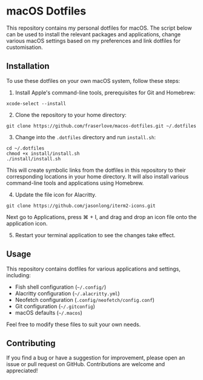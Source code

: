 # macOS Dotfiles

This repository contains my personal dotfiles for macOS. The script below can be used to install the relevant packages and applications, change various macOS settings based on my preferences and link dotfiles for customisation.

## Installation

To use these dotfiles on your own macOS system, follow these steps:

1. Install Apple's command-line tools, prerequisites for Git and Homebrew:
```
xcode-select --install
```

2. Clone the repository to your home directory:
```
git clone https://github.com/fraserlove/macos-dotfiles.git ~/.dotfiles
```

3. Change into the `.dotfiles` directory and run `install.sh`:
```
cd ~/.dotfiles
chmod +x install/install.sh
./install/install.sh
```

This will create symbolic links from the dotfiles in this repository to their corresponding locations in your home directory. It will also install various command-line tools and applications using Homebrew.


4. Update the file icon for Alacritty.
```
git clone https://github.com/jasonlong/iterm2-icons.git
```
Next go to Applications, press ⌘ + I, and drag and drop an icon file onto the application icon.

5. Restart your terminal application to see the changes take effect.

## Usage

This repository contains dotfiles for various applications and settings, including:

-   Fish shell configuration (`~/.config/`)
-   Alacritty configuration (`~/.alacritty.yml`)
-   Neofetch configuration (`.config/neofetch/config.conf`)
-   Git configuration (`~/.gitconfig`)
-   macOS defaults (`~/.macos`)

Feel free to modify these files to suit your own needs.

## Contributing

If you find a bug or have a suggestion for improvement, please open an issue or pull request on GitHub. Contributions are welcome and appreciated!

